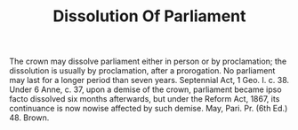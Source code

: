 ---
title: Dissolution Of Parliament
letter: D
permalink: "/definitions/bld-dissolution-of-parliament.html"
body: The crown may dissolve parliament either in person or by proclamation; the dissolution
  is usually by proclamation, after a prorogation. No parliament may last for a longer
  period than seven years. Septennial Act, 1 Geo. I. c. 38. Under 6 Anne, c. 37, upon
  a demise of the crown, parliament became ipso facto dissolved six months afterwards,
  but under the Reform Act, 1867, its continuance is now nowise affected by such demise.
  May, Pari. Pr. (6th Ed.) 48. Brown.
published_at: '2018-07-07'
source: Black's Law Dictionary 2nd Ed (1910)
layout: post
---